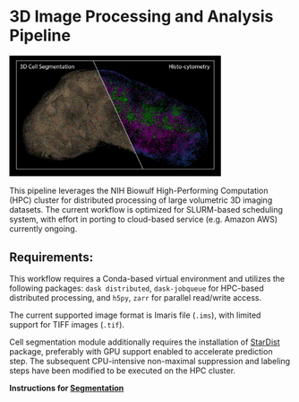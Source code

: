 # 3D Image Processing and Analysis Pipeline

<img src="./doc/3d_pipeline_front.png" width="75%" height="75%"/>

This pipeline leverages the NIH Biowulf High-Performing Computation (HPC) cluster for distributed processing of large volumetric 3D imaging datasets. The current workflow is optimized for SLURM-based scheduling system, with effort in porting to cloud-based service (e.g. Amazon AWS) currently ongoing.

## Requirements:

This workflow requires a Conda-based virtual environment and utilizes the following packages: `dask distributed`, `dask-jobqueue` for HPC-based distributed processing, and `h5py`, `zarr` for parallel read/write access.

The current supported image format is Imaris file (`.ims`), with limited support for TIFF images (`.tif`).

Cell segmentation module additionally requires the installation of [StarDist](https://github.com/stardist/stardist) package, preferably with GPU support enabled to accelerate prediction step. The subsequent CPU-intensive non-maximal suppression and labeling steps have been modified to be executed on the HPC cluster.

**Instructions for [Segmentation](doc/segmentation_tutorial.md)**

